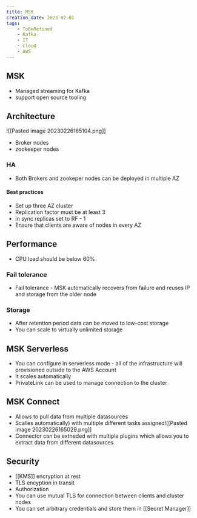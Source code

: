 ```yaml
---
title: MSK
creation_date: 2023-02-01
tags:
	- ToBeRefined
	- Kafka
	- IT
	- Cloud
	- AWS
---
```

## MSK
- Managed streaming for Kafka
- support open source tooling

## Architecture
![[Pasted image 20230226165104.png]]
- Broker nodes
- zookeeper nodes

### HA
- Both Brokers and zookeper nodes can be deployed in multiple AZ
#### Best practices
- Set up three AZ cluster
- Replication factor must be at least 3
- in sync replicas set to RF - 1 
- Ensure that clients are aware of nodes in every AZ 

## Performance
- CPU load should be below 60%

### Fail tolerance
- Fail tolerance - MSK automatically recovers from failure and reuses IP and storage from the older node  

### Storage
- After retention period data can be moved to low-cost storage
- You can scale to virtually unlimited storage

## MSK Serverless
- You can configure in serverless mode - all of the infrastructure will provisioned outside to the AWS Account
- It scales automatically
- PrivateLink can be used to manage connection to the cluster

## MSK Connect
- Allows to pull data from multiple datasources
- Scalles automatically) with multiple different tasks assigned![[Pasted image 20230226165029.png]]
- Connector can be extneded with multiple plugins which allows you to extract data from different datasources

## Security
- [[KMS]] encryption at rest
- TLS encyption in transit
- Authorization 
- You can use mutual TLS for connection between clients and cluster nodes
- You can set arbitrary credentials and store them in [[Secret Manager]] 